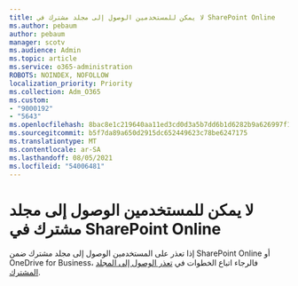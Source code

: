 ```yaml
---
title: لا يمكن للمستخدمين الوصول إلى مجلد مشترك في SharePoint Online
ms.author: pebaum
author: pebaum
manager: scotv
ms.audience: Admin
ms.topic: article
ms.service: o365-administration
ROBOTS: NOINDEX, NOFOLLOW
localization_priority: Priority
ms.collection: Adm_O365
ms.custom:
- "9000192"
- "5643"
ms.openlocfilehash: 8bac8e1c219640aa11ed3cd0d3a5b7dd6b1d6282b9a626997f18431b037d2cdb
ms.sourcegitcommit: b5f7da89a650d2915dc652449623c78be6247175
ms.translationtype: MT
ms.contentlocale: ar-SA
ms.lasthandoff: 08/05/2021
ms.locfileid: "54006481"
---
```

# <a name="users-cant-access-a-shared-folder-in-sharepoint-online"></a>لا يمكن للمستخدمين الوصول إلى مجلد مشترك في SharePoint Online

إذا تعذر على المستخدمين الوصول إلى مجلد مشترك ضمن SharePoint Online أو OneDrive for Business، فالرجاء اتباع الخطوات في [تعذر الوصول إلى المجلد المشترك](https://docs.microsoft.com/sharepoint/troubleshoot/sharing-and-permissions/cannot-access-shared-folder).
